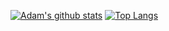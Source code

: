 [![Adam's github stats](https://github-readme-stats.vercel.app/api?username=goshawk22&show_icons=true&theme=dark&include_all_commits=true)](https://github.com/anuraghazra/github-readme-stats)
[![Top Langs](https://github-readme-stats.vercel.app/api/top-langs/?username=goshawk22&exclude_repo=kernel_realme_RMX1971,android_vendor_pa,HAB-Code,HAB)](https://github.com/anuraghazra/github-readme-stats)
